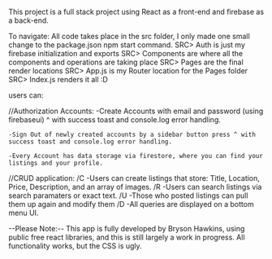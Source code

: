 This project is a full stack project using React as a front-end and firebase as a back-end.

To navigate:
All code takes place in the src folder, I only made one small change to the package.json npm start command.
SRC> Auth is just my firebase initialization and exports
SRC> Components are where all the components and operations are taking place
SRC> Pages are the final render locations
SRC> App.js is my Router location for the Pages folder
SRC> Index.js renders it all :D

users can:

//Authorization Accounts:
    -Create Accounts with email and password (using firebaseui) ^ with success toast and console.log error handling.

    -Sign Out of newly created accounts by a sidebar button press ^ with success toast and console.log error handling.

    -Every Account has data storage via firestore, where you can find your listings and your profile.

//CRUD application:
  /C
    -Users can create listings that store: Title, Location, Price, Description, and an array of images.
  /R
    -Users can search listings via search paramaters or exact text. 
  /U
    -Those who posted listings can pull them up again and modify them
  /D
    -All queries are displayed on a bottom menu UI.


--Please Note:--
    This app is fully developed by Bryson Hawkins, using public free react libraries, and this is still largely a work in progress. All functionality works, but the CSS is ugly.

